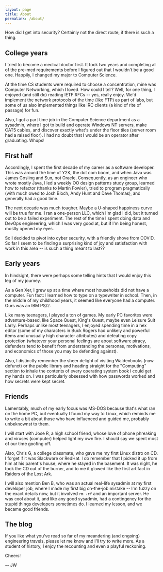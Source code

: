 ```yaml
---
layout: page
title: About
permalink: /about/
---
```

How did I get into security? Certainly not the direct route, if there is such a thing.

## College years
I tried to become a medical doctor first. It took two years and completing all of the pre-med requirements before I figured out that I wouldn't be a good one. Happily, I changed my major to Computer Science.

At the time CS students were required to choose a concentration, mine was Computer Networking, which I loved. How could I tell? Well, for one thing, I enjoyed (and still do) reading IETF RFCs -- yes, really enjoy. We'd implement the network protocols of the time (like FTP) as part of labs, but some of us also implemented things like IRC clients (a kind of rite of passage) for fun.

Also, I got a part time job in the Computer Science department as a sysadmin, where I got to build and operate Windows NT servers, make CAT5 cables, and discover exactly what's under the floor tiles (server room had a raised floor). I had no doubt that I would be an operator after graduating. Whups!

## First half
Accordingly, I spent the first decade of my career as a software developer. This was around the time of Y2K, the dot com boom, and when Java was James Gosling and Sun, not Oracle. Consequently, as an engineer who wrote mostly Java, I led a weekly OO design patterns study group, learned how to refactor (thanks to Martin Fowler), tried to program pragmatically (with much owed to Josh Bloch, Andy Hunt and Dave Thomas), and generally had a good time.

The next decade was much tougher. Maybe a U-shaped happiness curve will be true for me. I ran a one-person LLC, which I'm glad I did, but it turned out to be a failed experiment. The rest of the time I spent doing data and DevOps engineering, which I was very good at, but if I'm being honest, mostly opened my eyes.

So I decided to pivot into cyber security, with a friendly shove from COVID. So far I seem to be finding a surprising kind of joy and satisfaction with work in this area -- is such a thing meant to last??

## Early years
In hindsight, there were perhaps some telling hints that I would enjoy this leg of my journey.

As a Gen Xer, I grew up at a time where most households did not have a computer. Fun fact: I learned how to type on a typewriter in school. Then, in the middle of my childhood years, it seemed like everyone had a computer. Ours was an IBM PS/2.

Like many teenagers, I played a ton of games. My early PC favorites were adventure-based, like Space Quest, King's Quest, maybe even Leisure Suit Larry. Perhaps unlike most teenagers, I enjoyed spending time in a hex editor (some of my characters in Buck Rogers had unlikely and powerful items and unusually high character attributes) and defeating copy protection (whatever your personal feelings are about software piracy, defenders tend to benefit from understanding the personas, motivations, and economics of those you may be defending against).

Also, I distinctly remember the sheer delight of visiting Waldenbooks (now defunct) or the public library and heading straight for the "Computing" section to inhale the contents of every operating system book I could get my hands on. I was particularly obsessed with how passwords worked and how secrets were kept secret.

## Friends
Lamentably, much of my early focus was MS-DOS because that's what ran on the home PC, but eventually I found my way to Linux, which reminds me to write a bit about those who have influenced and guided me, probably unbeknownst to them.

I will start with Jose R, a high school friend, whose love of phone phreaking and viruses (computer) helped light my own fire. I should say we spent most of our time goofing off.

Also, Chris G, a college classmate, who gave me my first Linux distro on CD. I forget if it was Slackware or RedHat. I do remember that I picked it up from him at his parent's house, where he stayed in the basement. It was night, he took the CD out of the burner, and to me it glowed like the first artifact in Raiders of the Lost Ark.

I will also mention Ben B, who was an actual real-life sysadmin at my first developer job, where I made my first big on-the-job mistake -- I'm fuzzy on the exact details now, but it involved `rm -rf` and an important server. He was cool about it, and like any good sysadmin, had a contingency for the stupid things developers sometimes do. I learned my lesson, and we became good friends.

## The blog
If you like what you've read so far of my meandering (and ongoing) engineering travels, please let me know and I'll try to write more. As a student of history, I enjoy the recounting and even a playful reckoning.

Cheers!

 -- JW

